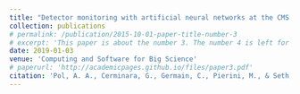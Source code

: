 ```yaml
---
title: "Detector monitoring with artificial neural networks at the CMS experiment at the CERN Large Hadron Collider"
collection: publications
# permalink: /publication/2015-10-01-paper-title-number-3
# excerpt: 'This paper is about the number 3. The number 4 is left for future work.'
date: 2019-01-03
venue: 'Computing and Software for Big Science'
# paperurl: 'http://academicpages.github.io/files/paper3.pdf'
citation: 'Pol, A. A., Cerminara, G., Germain, C., Pierini, M., & Seth, A. (2019). Detector monitoring with artificial neural networks at the CMS experiment at the CERN Large Hadron Collider. Computing and Software for Big Science, 3(1), 1-13.'
---
```

<!-- This paper is about the number 3. The number 4 is left for future work.

[Download paper here](http://academicpages.github.io/files/paper3.pdf)

Recommended citation: Your Name, You. (2015). "Paper Title Number 3." <i>Journal 1</i>. 1(3). -->